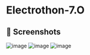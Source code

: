 # Electrothon-7.O


## 📸 Screenshots
![image](https://github.com/user-attachments/assets/3f8d8700-d983-477f-85a6-fcefcbe88291)
![image](https://github.com/user-attachments/assets/55defb51-d41e-479d-a87a-458fad777d94)
![image](https://github.com/user-attachments/assets/52137715-9b15-48ab-9de2-1e3e616e92dd)
